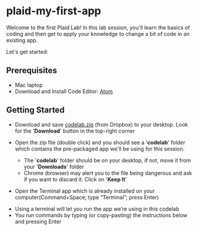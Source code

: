 # plaid-my-first-app

Welcome to the first Plaid Lab!
In this lab session, you'll learn the basics of coding and then get to apply your knowledge to change a bit of code in an existing app.

Let's get started:



## Prerequisites
- Mac laptop
- Download and Install Code Editor: [Atom](https://atom.io/)

## Getting Started
- Download and save [codelab.zip](https://www.dropbox.com/s/pvc074u9g1ybcxk/codelab2.zip?dl=0) (from Dropbox) to your desktop. 
Look for the '**Download**' button in the top-right corner

- Open the zip file (double click) and you should see a '**codelab**' folder which contains the pre-packaged app we'll be using for this session.
  * The '**codelab**' folder should be on your desktop, if not, move it from your '**Downloads**' folder
  * Chrome (browser) may alert you to the file being dangerous and ask if you want to discard it. Click on '**Keep It**'

- Open the Terminal app which is already installed on your computer(Command+Space; type “Terminal”; press Enter)
 * Using a terminal will let you run the app we’re using in this codelab
 * You run commands by typing (or copy-pasting) the instructions below and pressing Enter


